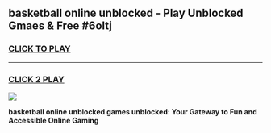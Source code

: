 
## basketball online unblocked - Play Unblocked Gmaes & Free #6oltj
<h3>
<a href="https://news.freeplayer.one?title=basketball_online_unblocked&ref=24F">CLICK TO PLAY</a></h3>
<hr>

<h3>
<a href="https://news.freeplayer.one?title=basketball_online_unblocked&ref=24F">CLICK 2 PLAY</a>
  
</h3>

<a href="https://news.freeplayer.one?title=basketball_online_unblocked&ref=24F/"><img src="https://clearcache.store/games.png"></a>


**basketball online unblocked games unblocked: Your Gateway to Fun and Accessible Online Gaming**
